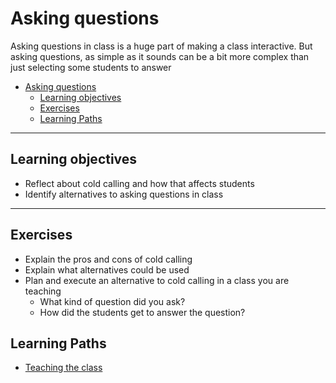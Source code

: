 # Asking questions

Asking questions in class is a huge part of making a class interactive. But asking questions, as simple as it sounds can be a bit more complex than just selecting some students to answer

- [Asking questions](#asking-questions)
  - [Learning objectives](#learning-objectives)
  - [Exercises](#exercises)
  - [Learning Paths](#learning-paths)

---

## Learning objectives

* Reflect about cold calling and how that affects students
* Identify alternatives to asking questions in class

---

## Exercises

- Explain the pros and cons of cold calling
- Explain what alternatives could be used
- Plan and execute an alternative to cold calling in a class you are teaching
  - What kind of question did you ask?
  - How did the students get to answer the question?

## Learning Paths

- [Teaching the class](../learning-paths/teaching-the-class.md)